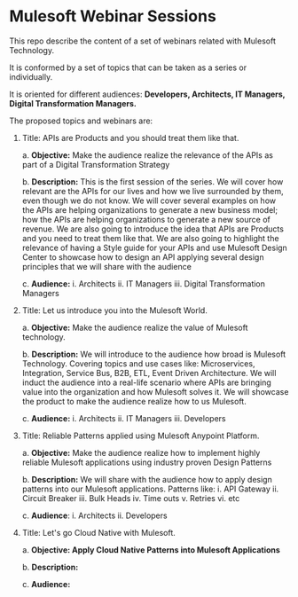 # Mulesoft Webinar Sessions

This repo describe the content of a set of webinars related with Mulesoft Technology.

It is conformed by a set of topics that can be taken as a series or individually.

It is oriented for different audiences: **Developers, Architects, IT Managers, Digital Transformation Managers.**

The proposed topics and webinars are:

1.  Title: APIs are Products and you should treat them like that.

    a.  **Objective:** Make the audience realize the relevance of the APIs
        as part of a Digital Transformation Strategy
		
    b.  **Description:** This is the first session of the series. We will
        cover how relevant are the APIs for our lives and how we live
        surrounded by them, even though we do not know. We will cover several examples on how the APIs are helping organizations to generate a new business model; how the APIs are
		helping organizations to generate a new source of revenue.
		We are also going to introduce the idea that APIs are Products and you need to treat them like that.
		We are also going to highlight the relevance of having a Style guide for your APIs and use Mulesoft Design Center to showcase
		how to design an API applying several design principles that we will share with the audience

	c.  **Audience:**
		i.  Architects
		ii. IT Managers
		iii. Digital Transformation Managers

2.  Title: Let us introduce you into the Mulesoft World.
    
	a.  **Objective:** Make the audience realize the value of Mulesoft technology.
		
    b.  **Description:** We will introduce to the audience how broad is Mulesoft Technology. Covering topics and use cases like:
        Microservices, Integration, Service Bus, B2B, ETL, Event Driven
        Architecture. We will induct the audience into a real-life scenario where APIs are bringing value into the organization and how Mulesoft solves it. We
		will showcase the product to make the audience realize how to us Mulesoft.

	c.  **Audience:**
		i.  Architects
		ii. IT Managers
		iii. Developers

3.  Title: Reliable Patterns applied using Mulesoft Anypoint Platform.

    a.  **Objective:** Make the audience realize how to implement highly reliable Mulesoft applications using industry proven Design Patterns

    b.  **Description:** We will share with the audience how to apply design patterns into our Mulesoft applications. Patterns like:
			i.  API Gateway
			ii. Circuit Breaker
			iii. Bulk Heads
			iv. Time outs
			v.  Retries
			vi. etc

    c.  **Audience**:
			i.  Architects
			ii. Developers

4.  Title: Let's go Cloud Native with Mulesoft.

    a.  **Objective: Apply Cloud Native Patterns into Mulesoft Applications**
		
    b.  **Description:**

    c.  **Audience:**
